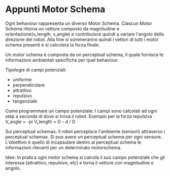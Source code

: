 # Appunti Motor Schema

Ogni behaviour rappresenta un diverso Motor Schema.
Ciascun Motor Schema ritorna un vettore composto da magnitudine e orientazione(v_length, v_angle) e contribuisce quindi a variare l'angolo della direzione del robot.
Alla fine si sommeranno quindi i vettori di tutti i motor schema presenti e si calcolerà la forza finale.

Un motor schema è composta da un perceptual schema, il quale fornisce le informazioni ambientali specifiche per quel behaviour.

Tipologie di campi potenziali:
- uniforme
- perpendicolare
- attrattivo
- repulsivo
- tangenziale

Come programmare un campo potenziale:
I campi sono calcolati ad ogni step a seconda di dove si trova il robot.
Esempio per la forza repulsiva
V_angle = -pi
V_length = D - d / D

Sui perceptual schemas:
Il robot percepisce l'ambiente (sensori) attraverso i perceptual schemas.
Si puo avere un perceptual schema per ogni sensore.
L'obiettivo è quello di incapsulare dentro al perceptual schema le informazioni rilevanti per un determinato motorschema.


Idee:
In pratica ogni motor schema si calcola il suo campo potenziale che gli interessa (attrattivo, repulsivo, etc) e torna il vettore con magnitudine e angolo.